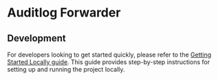 # Auditlog Forwarder

## Development

For developers looking to get started quickly, please refer to the [Getting Started Locally guide](docs/getting-started-locally.md).
This guide provides step-by-step instructions for setting up and running the project locally.
